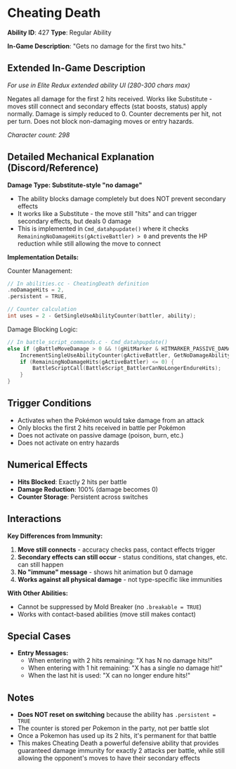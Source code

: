 # Cheating Death

**Ability ID**: 427
**Type**: Regular Ability

**In-Game Description**: "Gets no damage for the first two hits."

## Extended In-Game Description
*For use in Elite Redux extended ability UI (280-300 chars max)*

Negates all damage for the first 2 hits received. Works like Substitute - moves still connect and secondary effects (stat boosts, status) apply normally. Damage is simply reduced to 0. Counter decrements per hit, not per turn. Does not block non-damaging moves or entry hazards.

*Character count: 298*

## Detailed Mechanical Explanation (Discord/Reference)

**Damage Type: Substitute-style "no damage"**
- The ability blocks damage completely but does NOT prevent secondary effects
- It works like a Substitute - the move still "hits" and can trigger secondary effects, but deals 0 damage
- This is implemented in `Cmd_datahpupdate()` where it checks `RemainingNoDamageHits(gActiveBattler) > 0` and prevents the HP reduction while still allowing the move to connect

**Implementation Details:**

Counter Management:
```cpp
// In abilities.cc - CheatingDeath definition
.noDamageHits = 2,
.persistent = TRUE,

// Counter calculation
int uses = 2 - GetSingleUseAbilityCounter(battler, ability);
```

Damage Blocking Logic:
```cpp
// In battle_script_commands.c - Cmd_datahpupdate()
else if (gBattleMoveDamage > 0 && !(gHitMarker & HITMARKER_PASSIVE_DAMAGE) && RemainingNoDamageHits(gActiveBattler) > 0) {
    IncrementSingleUseAbilityCounter(gActiveBattler, GetNoDamageAbility(gActiveBattler), 1);
    if (RemainingNoDamageHits(gActiveBattler) <= 0) {
        BattleScriptCall(BattleScript_BattlerCanNoLongerEndureHits);
    }
}
```

## Trigger Conditions

- Activates when the Pokémon would take damage from an attack
- Only blocks the first 2 hits received in battle per Pokémon
- Does not activate on passive damage (poison, burn, etc.)
- Does not activate on entry hazards

## Numerical Effects

- **Hits Blocked**: Exactly 2 hits per battle
- **Damage Reduction**: 100% (damage becomes 0)
- **Counter Storage**: Persistent across switches

## Interactions

**Key Differences from Immunity:**
1. **Move still connects** - accuracy checks pass, contact effects trigger
2. **Secondary effects can still occur** - status conditions, stat changes, etc. can still happen
3. **No "immune" message** - shows hit animation but 0 damage
4. **Works against all physical damage** - not type-specific like immunities

**With Other Abilities:**
- Cannot be suppressed by Mold Breaker (no `.breakable = TRUE`)
- Works with contact-based abilities (move still makes contact)

## Special Cases

- **Entry Messages:**
  - When entering with 2 hits remaining: "X has N no damage hits!" 
  - When entering with 1 hit remaining: "X has a single no damage hit!"
  - When the last hit is used: "X can no longer endure hits!"

## Notes

- **Does NOT reset on switching** because the ability has `.persistent = TRUE`
- The counter is stored per Pokemon in the party, not per battle slot
- Once a Pokemon has used up its 2 hits, it's permanent for that battle
- This makes Cheating Death a powerful defensive ability that provides guaranteed damage immunity for exactly 2 attacks per battle, while still allowing the opponent's moves to have their secondary effects